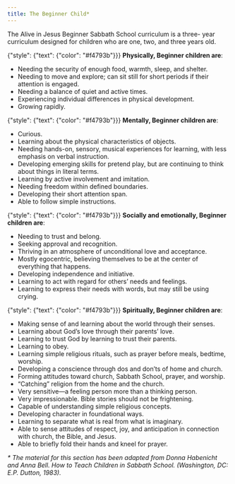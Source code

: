 ```yaml
---
title: The Beginner Child*
---
```


The Alive in Jesus Beginner Sabbath School curriculum is a three- year curriculum designed for children who are one, two, and three years old.

{"style": {"text": {"color": "#f4793b"}}}
**Physically, Beginner children are**:

- Needing the security of enough food, warmth, sleep, and shelter.
- Needing to move and explore; can sit still for short periods if their attention is engaged.
- Needing a balance of quiet and active times.
- Experiencing individual differences in physical development.
- Growing rapidly.

{"style": {"text": {"color": "#f4793b"}}}
**Mentally, Beginner children are**:

- Curious.
- Learning about the physical characteristics of objects.
- Needing hands-on, sensory, musical experiences for learning, with less emphasis on verbal instruction.
- Developing emerging skills for pretend play, but are continuing to think about things in literal terms.
- Learning by active involvement and imitation.
- Needing freedom within defined boundaries.
- Developing their short attention span.
- Able to follow simple instructions.

{"style": {"text": {"color": "#f4793b"}}}
**Socially and emotionally, Beginner children are**:

- Needing to trust and belong.
- Seeking approval and recognition.
- Thriving in an atmosphere of unconditional love and acceptance.
- Mostly egocentric, believing themselves to be at the center of everything that happens.
- Developing independence and initiative.
- Learning to act with regard for others’ needs and feelings.
- Learning to express their needs with words, but may still be using crying.

{"style": {"text": {"color": "#f4793b"}}}
**Spiritually, Beginner children are**: 

- Making sense of and learning about the world through their senses. 
- Learning about God’s love through their parents’ love. 
- Learning to trust God by learning to trust their parents. 
- Learning to obey.
- Learning simple religious rituals, such as prayer before meals, bedtime, worship. 
- Developing a conscience through dos and don’ts of home and church. 
- Forming attitudes toward church, Sabbath School, prayer, and worship. 
- “Catching” religion from the home and the church.
- Very sensitive—a feeling person more than a thinking person.
- Very impressionable. Bible stories should not be frightening.
- Capable of understanding simple religious concepts.
- Developing character in foundational ways. 
- Learning to separate what is real from what is imaginary. 
- Able to sense attitudes of respect, joy, and anticipation in connection with church, the Bible, and Jesus.
- Able to briefly fold their hands and kneel for prayer.

_* The material for this section has been adapted from Donna Habenicht and Anna Bell. How to Teach Children in Sabbath School. (Washington, DC: E.P. Dutton, 1983)._
